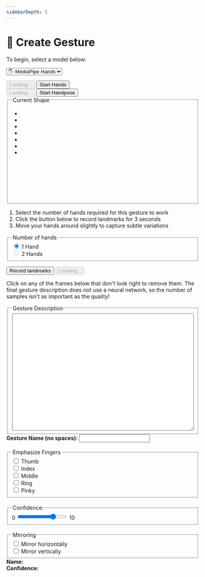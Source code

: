 ```yaml
---
sidebarDepth: 2
---
```

# 🖖 Create Gesture

<div class="row align-top">
  <div class="col-6"><div></div></div>
  <div class="col-6">
    <Window title="Step 1: Choose a model">
      <section>
        <p>To begin, select a model below:</p>
        <p>
          <select ref="modelSelector" class="full-width" @change="updateModel">
            <option value="hands">🖐 MediaPipe Hands</option>
          </select>
        </p>
        <div class="model-button-container model-button-container-hands">
          <HandsfreeToggle class="full-width handsfree-hide-when-started-without-hands" text-off="Start Hands" text-on="Stop Hands Model" :opts="demoOpts.hands" />
          <button class="handsfree-show-when-started-without-hands handsfree-show-when-loading" disabled><Fa-Spinner spin /> Loading...</button>
          <button class="handsfree-show-when-started-without-hands handsfree-hide-when-loading" @click="startDemo('hands')"><Fa-Video /> Start Hands</button>
        </div>
        <div class="model-button-container model-button-container-handpose hidden">
          <HandsfreeToggle class="full-width handsfree-hide-when-started-without-handpose" text-off="Start Handpose" text-on="Stop Handpose Model" :opts="demoOpts.handpose" />
          <button class="handsfree-show-when-started-without-handpose handsfree-show-when-loading" disabled><Fa-Spinner spin /> Loading...</button>
          <button class="handsfree-show-when-started-without-handpose handsfree-hide-when-loading" @click="startDemo('handpose')"><Fa-Video /> Start Handpose</button>
        </div>
      </section>
    </Window>
  </div>
</div>

<Window title="Step 2: Collect samples">
  <div class="row align-top">
    <div class="col-6">
      <fieldset>
        <legend>Current Shape</legend>
        <!-- @fixme use textarea -->
        <ul ref="currentShapeBox" class="mt-0 mb-0 tree-view" style="min-height: 220px;">
          <li>&nbsp;</li>
          <li>&nbsp;</li>
          <li>&nbsp;</li>
          <li>&nbsp;</li>
          <li>&nbsp;</li>
          <li>&nbsp;</li>
          <li>&nbsp;</li>
        </ul>
      </fieldset>
    </div>
    <div class="col-6">
      <ol>
        <li>Select the number of hands required for this gesture to work</li>
        <li>Click the button below to record landmarks for 3 seconds</li>
        <li>Move your hands around slightly to capture subtle variations</li>
      </ol>
      <p>
        <fieldset>
          <legend>Number of hands</legend>
          <div class="field-row">
            <input id="radio-1-hands" type="radio" name="radio-number-hands" checked>
            <label for="radio-1-hands">1 Hand</label>
          </div>
          <div class="field-row">
            <input id="radio-2-hands" disabled type="radio" name="radio-number-hands">
            <label for="radio-2-hands">2 Hands</label>
          </div>
        </fieldset>
      </p>
      <div>
        <button ref="recordLandmarks" class="handsfree-hide-when-loading full-width" @click="startRecordingShapes">Record landmarks</button>
        <button disabled class="handsfree-show-when-loading"><Fa-Spinner spin /> Loading...</button>
      </div>
    </div>
  </div>
</Window>

<Window title="Step 3: Clean Data">
  <p>Click on any of the frames below that don't look right to remove them. The final gesture description does not use a neural network, so the number of samples isn't as important as the quality!</p>
  <div ref="recordingCanvasContainer" class="row align-top">
  </div>
</Window>

<Window title="Step 4: Gesture Description">
  <div class="row align-top">
    <div class="col-6">
      <fieldset>
        <legend>Gesture Description</legend>
        <textarea readonly ref="gestureDescriptionJSON" style="width: 100%" rows=20 :value="gesture | prettyPrintJSON"></textarea>
      </fieldset>
    </div>
    <div class="col-6">
      <div class="field-row-stacked">
        <label for="input-gesture-name"><strong>Gesture Name (no spaces):</strong></label>
        <input id="input-gesture-name" type="text" v-model="gesture.name" @input="onGestureNameUpdate" />
      </div>
      <br>
      <fieldset>
        <legend>Emphasize Fingers</legend>
        <div class="field-row">
          <input id="finger-weight-thumb" type="checkbox" name="radio-number-hands" v-model="fingerWeights.Thumb" @change="generateGestureDescription">
          <label for="finger-weight-thumb">Thumb</label>
        </div>
        <div class="field-row">
          <input id="finger-weight-index" type="checkbox" name="radio-number-hands" v-model="fingerWeights.Index" @change="generateGestureDescription">
          <label for="finger-weight-index">Index</label>
        </div>
        <div class="field-row">
          <input id="finger-weight-middle" type="checkbox" name="radio-number-hands" v-model="fingerWeights.Middle" @change="generateGestureDescription">
          <label for="finger-weight-middle">Middle</label>
        </div>
        <div class="field-row">
          <input id="finger-weight-ring" type="checkbox" name="radio-number-hands" v-model="fingerWeights.Ring" @change="generateGestureDescription">
          <label for="finger-weight-ring">Ring</label>
        </div>
        <div class="field-row">
          <input id="finger-weight-pinky" type="checkbox" name="radio-number-hands" v-model="fingerWeights.Pinky" @change="generateGestureDescription">
          <label for="finger-weight-pinky">Pinky</label>
        </div>
      </fieldset>
      <br>
      <fieldset>
        <legend>Confidence: <span v-html="gesture.confidence"></span></legend>
        <div class="field-row">
          <label for="range-confidence">0</label>
          <input id="range-confidence" type="range" step="0.25" min="0" max="10" value="7.5" @change="generateGestureDescription" v-model="gesture.confidence" />
          <label for="range-confidence">10</label>
        </div>
      </fieldset>
      <br>
      <fieldset>
        <legend>Mirroring</legend>
        <div class="field-row">
          <input id="mirror-horiz" type="checkbox" @change="generateGestureDescription" v-model="mirror.horiz" />
          <label for="mirror-horiz">Mirror horizontally</label>
        </div>
        <div class="field-row">
          <input id="mirror-vert" type="checkbox" @change="generateGestureDescription" v-model="mirror.vert" />
          <label for="mirror-vert">Mirror vertically</label>
        </div>
      </fieldset>
    </div>
  </div>
</Window>

<div class="row align-top">
  <div class="col-6">
    <Window title="Predicted Gesture">
      <div><strong>Name:</strong> <span v-html="currentGesture.name"></span></div>
      <div><strong>Confidence:</strong> <span v-html="currentGesture.confidence"></span></div>
    </Window>
  </div>
</div>


<!-- Code -->
<script>
import CreateGesture from './index.js'
export default CreateGesture
</script>

<!-- Styles -->
<style lang="stylus">
.gesture-emoji
  font-size 30px
  display inline-block
  margin-right 10px
  margin-bottom 10px
  opacity 0.2

  &.active
    opacity 1

.landmark-canvas-wrap
  padding 3px
  box-sizing border-box
  
.landmark-canvas
  background #222
  width 100%
  transform scale(-1, 1)
  cursor pointer

  &:hover
    opacity 0.5
    background #666
  
  &.removed
    opacity 0.35
    background #999
</style>